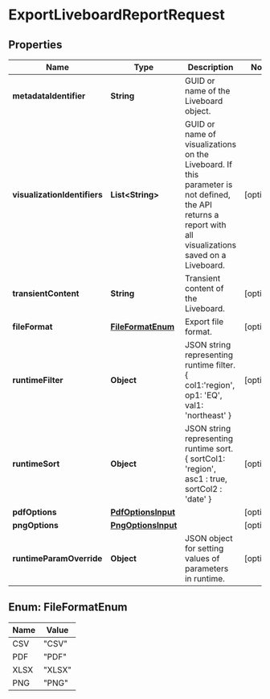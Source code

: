 

# ExportLiveboardReportRequest


## Properties

| Name | Type | Description | Notes |
|------------ | ------------- | ------------- | -------------|
|**metadataIdentifier** | **String** | GUID or name of the Liveboard object. |  |
|**visualizationIdentifiers** | **List&lt;String&gt;** | GUID or name of visualizations on the Liveboard. If this parameter is not defined, the API returns a report with all visualizations saved on a Liveboard. |  [optional] |
|**transientContent** | **String** | Transient content of the Liveboard. |  [optional] |
|**fileFormat** | [**FileFormatEnum**](#FileFormatEnum) | Export file format. |  [optional] |
|**runtimeFilter** | **Object** | JSON string representing runtime filter. { col1:&#39;region&#39;, op1: &#39;EQ&#39;, val1: &#39;northeast&#39; } |  [optional] |
|**runtimeSort** | **Object** | JSON string representing runtime sort. { sortCol1: &#39;region&#39;, asc1 : true, sortCol2 : &#39;date&#39; } |  [optional] |
|**pdfOptions** | [**PdfOptionsInput**](PdfOptionsInput.md) |  |  [optional] |
|**pngOptions** | [**PngOptionsInput**](PngOptionsInput.md) |  |  [optional] |
|**runtimeParamOverride** | **Object** | JSON object for setting values of parameters in runtime. |  [optional] |



## Enum: FileFormatEnum

| Name | Value |
|---- | -----|
| CSV | &quot;CSV&quot; |
| PDF | &quot;PDF&quot; |
| XLSX | &quot;XLSX&quot; |
| PNG | &quot;PNG&quot; |



